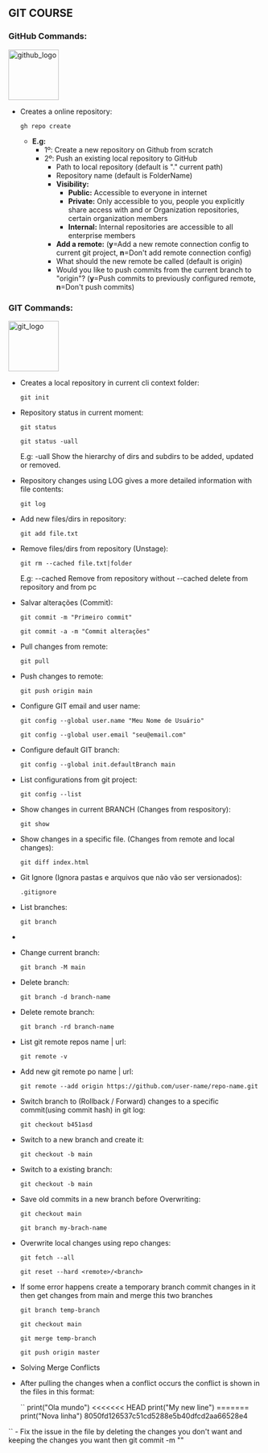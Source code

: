 ## GIT COURSE

### GitHub Commands:
<img alt="github_logo" src="https://github.githubassets.com/images/modules/logos_page/Octocat.png" width="100" height="100">

- Creates a online repository:

  ``gh repo create``<br/>
  - **E.g:**
    - 1º: Create a new repository on Github from scratch
    - 2º: Push an existing local repository to GitHub
      - Path to local repository (default is "." current path)
      - Repository name (default is FolderName)
      - **Visibility:**
        - **Public:** Accessible to everyone in internet
        - **Private:** Only accessible to you, people you explicitly share access with and or Organization repositories, certain organization members
        - **Internal:** Internal repositories are accessible to all enterprise members
      - **Add a remote:** (**y**=Add a new remote connection config to current git project, **n**=Don't add remote connection config)
      - What should the new remote be called (default is origin)
      - Would you like to push commits from the current branch to "origin"? (**y**=Push commits to previously configured remote, **n**=Don't push commits)

### GIT Commands:

<img alt="git_logo" src="https://git-scm.com/images/logos/downloads/Git-Icon-1788C.png" width="100" height="100">

- Creates a local repository in current cli context folder:

  ``git init``


- Repository status in current moment:

  ``git status``

  ``git status -uall``

  E.g: -uall Show the hierarchy of dirs and subdirs to be added, updated or removed.


- Repository changes using LOG gives a more detailed information with file contents:

  ``git log``

- Add new files/dirs in repository:

  ``git add file.txt``


- Remove files/dirs from repository (Unstage):

  ``git rm --cached file.txt|folder``

  E.g: --cached Remove from repository
  without --cached delete from repository and from pc


- Salvar alterações (Commit):

  ``git commit -m "Primeiro commit"``

  ``git commit -a -m "Commit alterações"``


- Pull changes from remote:

  ``git pull``

- Push changes to remote:

  ``git push origin main``


- Configure GIT email and user name:

  ``git config --global user.name "Meu Nome de Usuário"``

  ``git config --global user.email "seu@email.com"``


- Configure default GIT branch:

  ``git config --global init.defaultBranch main``


- List configurations from git project:

  ``git config --list``


- Show changes in current BRANCH (Changes from respository):

  ``git show``


- Show changes in a specific file. (Changes from remote and local changes):

  ``git diff index.html``


- Git Ignore (Ignora pastas e arquivos que não vão ser versionados):

  ``.gitignore``

- List branches:

  ``git branch``
- 

- Change current branch:

  ``git branch -M main``


- Delete branch:

  ``git branch -d branch-name``


- Delete remote branch:

  ``git branch -rd branch-name``


- List git remote repos name | url:

  ``git remote -v``


- Add new git remote po name | url:

  ``git remote --add origin https://github.com/user-name/repo-name.git``


- Switch branch to (Rollback / Forward) changes to a specific commit(using commit hash) in git log:

  ``git checkout b451asd``


- Switch to a new branch and create it:

  ``git checkout -b main``


- Switch to a existing branch:

  ``git checkout -b main``


- Save old commits in a new branch before Overwriting:

  ``git checkout main``

  ``git branch my-brach-name``


- Overwrite local changes using repo changes:

  ``git fetch --all``

  ``git reset --hard <remote>/<branch>``


- If some error happens create a temporary branch commit changes in it
  then get changes from main and merge this two branches

  ``git branch temp-branch``

  ``git checkout main``

  ``git merge temp-branch``

  ``git push origin master``


- Solving Merge Conflicts
- After pulling the changes when a conflict occurs the conflict is shown in the files
in this format:

  ``
        <span>
        print("Ola mundo")
        <<<<<<< HEAD
        print("My new line")
        =======
        print("Nova linha")
        8050fd126537c51cd5288e5b40dfcd2aa66528e4 
<span>
        ``
  - Fix the issue in the file by deleting the changes you don't want
and keeping the changes you want then git commit -m ""